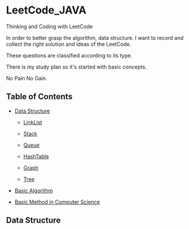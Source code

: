 # LeetCode_JAVA
Thinking and Coding with LeetCode

In order to better grasp the algorithm, data structure. I want to record and collect the right solution and ideas of the LeetCode.

These questions are classified according to its type.

There is my study plan so it's started with basic concepts.

No Pain No Gain.




## Table of Contents

- [Data Structure](#data-structure)

    - [LinkList](#linklist)
  
    - [Stack](#stack)
  
    - [Queue](#queue)
  
    - [HashTable](#hashtable)
    
    - [Graph](#graph)
    
    - [Tree](#tree)
 
- [Basic Algorithm](#basic-algorithm)
  

- [Basic Method in Computer Science](#basic-method-in-computer-science)


## Data Structure
